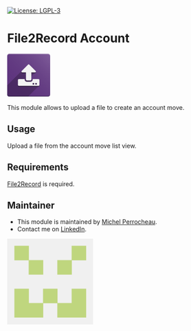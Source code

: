  [![License: LGPL-3](https://img.shields.io/badge/licence-LGPL--3-blue.png)](http://www.gnu.org/licenses/lgpl-3.0-standalone.html)

File2Record Account
===================

<img src="./static/description/icon.png" alt="File2Record Logo" style="width:100px;"/>

This module allows to upload a file to create an account move.

## Usage

Upload a file from the account move list view.


## Requirements

[File2Record](../file2record/README.md) is required. 

## Maintainer

* This module is maintained by [Michel Perrocheau](https://github.com/myrrkel). 
* Contact me on [LinkedIn](https://www.linkedin.com/in/michel-perrocheau-ba17a4122). 

[<img src="./static/description/logo.png" style="width:200px;"/>](https://github.com/myrrkel)



